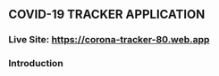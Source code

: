 ## COVID-19 TRACKER APPLICATION

### Live Site: https://corona-tracker-80.web.app

### Introduction
